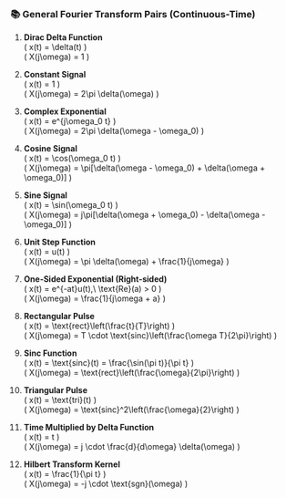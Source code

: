 ### 📚 General Fourier Transform Pairs (Continuous-Time)

1. **Dirac Delta Function**  
   \( x(t) = \delta(t) \)  
   \( X(j\omega) = 1 \)

2. **Constant Signal**  
   \( x(t) = 1 \)  
   \( X(j\omega) = 2\pi \delta(\omega) \)

3. **Complex Exponential**  
   \( x(t) = e^{j\omega_0 t} \)  
   \( X(j\omega) = 2\pi \delta(\omega - \omega_0) \)

4. **Cosine Signal**  
   \( x(t) = \cos(\omega_0 t) \)  
   \( X(j\omega) = \pi[\delta(\omega - \omega_0) + \delta(\omega + \omega_0)] \)

5. **Sine Signal**  
   \( x(t) = \sin(\omega_0 t) \)  
   \( X(j\omega) = j\pi[\delta(\omega + \omega_0) - \delta(\omega - \omega_0)] \)

6. **Unit Step Function**  
   \( x(t) = u(t) \)  
   \( X(j\omega) = \pi \delta(\omega) + \frac{1}{j\omega} \)

7. **One-Sided Exponential (Right-sided)**  
   \( x(t) = e^{-at}u(t),\ \text{Re}(a) > 0 \)  
   \( X(j\omega) = \frac{1}{j\omega + a} \)

8. **Rectangular Pulse**  
   \( x(t) = \text{rect}\left(\frac{t}{T}\right) \)  
   \( X(j\omega) = T \cdot \text{sinc}\left(\frac{\omega T}{2\pi}\right) \)

9. **Sinc Function**  
   \( x(t) = \text{sinc}(t) = \frac{\sin(\pi t)}{\pi t} \)  
   \( X(j\omega) = \text{rect}\left(\frac{\omega}{2\pi}\right) \)

10. **Triangular Pulse**  
   \( x(t) = \text{tri}(t) \)  
   \( X(j\omega) = \text{sinc}^2\left(\frac{\omega}{2}\right) \)

11. **Time Multiplied by Delta Function**  
   \( x(t) = t \)  
   \( X(j\omega) = j \cdot \frac{d}{d\omega} \delta(\omega) \)

12. **Hilbert Transform Kernel**  
   \( x(t) = \frac{1}{\pi t} \)  
   \( X(j\omega) = -j \cdot \text{sgn}(\omega) \)
